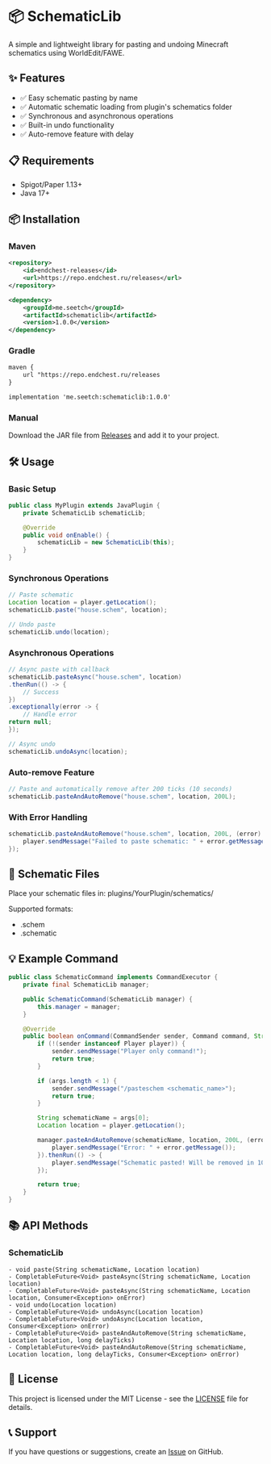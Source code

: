 # 📦 SchematicLib

A simple and lightweight library for pasting and undoing Minecraft schematics using WorldEdit/FAWE.

## ✨ Features

- ✅ Easy schematic pasting by name
- ✅ Automatic schematic loading from plugin's schematics folder
- ✅ Synchronous and asynchronous operations
- ✅ Built-in undo functionality
- ✅ Auto-remove feature with delay

## 📋 Requirements

- Spigot/Paper 1.13+
- Java 17+

## 📦 Installation

### Maven

```xml
<repository>
    <id>endchest-releases</id>
    <url>https://repo.endchest.ru/releases</url>
</repository>

<dependency>
    <groupId>me.seetch</groupId>
    <artifactId>schematiclib</artifactId>
    <version>1.0.0</version>
</dependency>
```

### Gradle

```xml
maven {
    url "https://repo.endchest.ru/releases
}

implementation 'me.seetch:schematiclib:1.0.0'
```

### Manual

Download the JAR file from [Releases](https://github.com/endchest/SchematicLib/releases) and add it to your project.

## 🛠 Usage

### Basic Setup

```java
public class MyPlugin extends JavaPlugin {
    private SchematicLib schematicLib;

    @Override
    public void onEnable() {
        schematicLib = new SchematicLib(this);
    }
}
```

### Synchronous Operations

```java
// Paste schematic
Location location = player.getLocation();
schematicLib.paste("house.schem", location);

// Undo paste
schematicLib.undo(location);
```

### Asynchronous Operations

```java
// Async paste with callback
schematicLib.pasteAsync("house.schem", location)
.thenRun(() -> {
    // Success
})
.exceptionally(error -> {
    // Handle error
return null;
});

// Async undo
schematicLib.undoAsync(location);
```

### Auto-remove Feature

```java
// Paste and automatically remove after 200 ticks (10 seconds)
schematicLib.pasteAndAutoRemove("house.schem", location, 200L);
```

### With Error Handling

```java
schematicLib.pasteAndAutoRemove("house.schem", location, 200L, (error) -> {
    player.sendMessage("Failed to paste schematic: " + error.getMessage());
});
```

## 📁 Schematic Files

Place your schematic files in:
plugins/YourPlugin/schematics/

Supported formats:
- .schem
- .schematic

## 💡 Example Command

```java
public class SchematicCommand implements CommandExecutor {
    private final SchematicLib manager;

    public SchematicCommand(SchematicLib manager) {
        this.manager = manager;
    }

    @Override
    public boolean onCommand(CommandSender sender, Command command, String label, String[] args) {
        if (!(sender instanceof Player player)) {
            sender.sendMessage("Player only command!");
            return true;
        }

        if (args.length < 1) {
            sender.sendMessage("/pasteschem <schematic_name>");
            return true;
        }

        String schematicName = args[0];
        Location location = player.getLocation();

        manager.pasteAndAutoRemove(schematicName, location, 200L, (error) -> {
            player.sendMessage("Error: " + error.getMessage());
        }).thenRun(() -> {
            player.sendMessage("Schematic pasted! Will be removed in 10 seconds.");
        });

        return true;
    }
}
```

## 📚 API Methods

### SchematicLib

```text
- void paste(String schematicName, Location location)
- CompletableFuture<Void> pasteAsync(String schematicName, Location location)
- CompletableFuture<Void> pasteAsync(String schematicName, Location location, Consumer<Exception> onError)
- void undo(Location location)
- CompletableFuture<Void> undoAsync(Location location)
- CompletableFuture<Void> undoAsync(Location location, Consumer<Exception> onError)
- CompletableFuture<Void> pasteAndAutoRemove(String schematicName, Location location, long delayTicks)
- CompletableFuture<Void> pasteAndAutoRemove(String schematicName, Location location, long delayTicks, Consumer<Exception> onError)
```

## 📄 License

This project is licensed under the MIT License - see the [LICENSE](LICENSE) file for details.

## 📞 Support

If you have questions or suggestions, create an [Issue](https://github.com/endchest/SchematicLib/issues) on GitHub.
